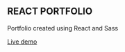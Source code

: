 ## REACT PORTFOLIO

Portfolio created using React and Sass

[Live demo](https://thomassmathisen.github.io/portfolio-sass/)
